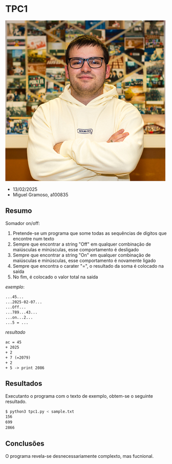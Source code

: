 # TPC1

![Nome do Autor](../profile.jpg)  
- 13/02/2025
- Miguel Gramoso, a100835

## Resumo

Somador on/off:

1. Pretende-se um programa que some todas as sequências de dígitos que encontre num texto
2. Sempre que encontrar a string "Off" em qualquer combinação de maiúsculas e minúsculas, esse comportamento é desligado
3. Sempre que encontrar a string "On" em qualquer combinação de maiúsculas e minúsculas, esse comportamento é novamente ligado
4. Sempre que encontra o carater "=", o resultado da soma é colocado na saída
5. No fim, é colocado o valor total na saida

_exemplo_:

```
...45...
...2025-02-07...
...Off...
...789...43...
...on...2...
...5 = ...
```

_resultado_

```
ac = 45
+ 2025
+ 2
+ 7 (=2079)
+ 2
+ 5 -> print 2086
```

## Resultados

Executanto o programa com o texto de exemplo, obtem-se o seguinte resultado.

```bash
$ python3 tpc1.py < sample.txt
156
699
2866
```



## Conclusões

O programa revela-se desnecessariamente complexto, mas fucnional.